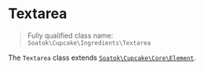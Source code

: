 # Textarea

> Fully qualified class name:  
> `Soatok\Cupcake\Ingredients\Textarea`

The `Textarea` class extends [`Soatok\Cupcake\Core\Element`](../Core/Element.md).
